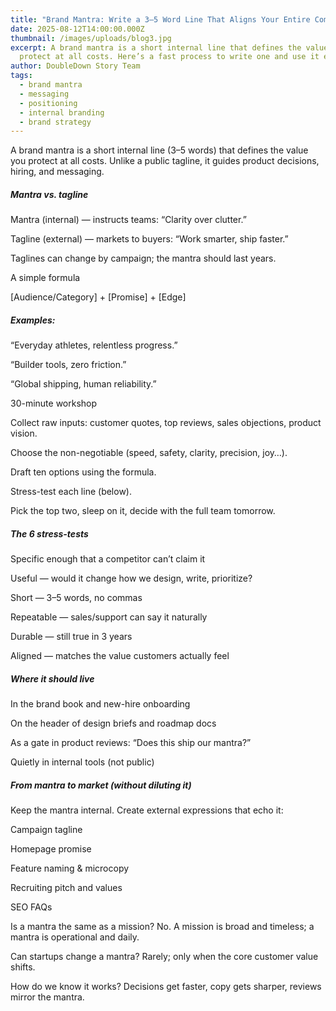 ```yaml
---
title: "Brand Mantra: Write a 3–5 Word Line That Aligns Your Entire Company"
date: 2025-08-12T14:00:00.000Z
thumbnail: /images/uploads/blog3.jpg
excerpt: A brand mantra is a short internal line that defines the value you
  protect at all costs. Here’s a fast process to write one and use it every day.
author: DoubleDown Story Team
tags:
  - brand mantra
  - messaging
  - positioning
  - internal branding
  - brand strategy
---
```

A brand mantra is a short internal line (3–5 words) that defines the value you protect at all costs. Unlike a public tagline, it guides product decisions, hiring, and messaging.



##### Mantra vs. tagline

Mantra (internal) — instructs teams: “Clarity over clutter.”

Tagline (external) — markets to buyers: “Work smarter, ship faster.”

Taglines can change by campaign; the mantra should last years.



A simple formula

\[Audience/Category] + \[Promise] + \[Edge]



##### Examples:

“Everyday athletes, relentless progress.”

“Builder tools, zero friction.”

“Global shipping, human reliability.”

30-minute workshop

Collect raw inputs: customer quotes, top reviews, sales objections, product vision.

Choose the non-negotiable (speed, safety, clarity, precision, joy…).

Draft ten options using the formula.

Stress-test each line (below).

Pick the top two, sleep on it, decide with the full team tomorrow.



##### The 6 stress-tests

Specific enough that a competitor can’t claim it

Useful — would it change how we design, write, prioritize?

Short — 3–5 words, no commas

Repeatable — sales/support can say it naturally

Durable — still true in 3 years

Aligned — matches the value customers actually feel



##### Where it should live

In the brand book and new-hire onboarding

On the header of design briefs and roadmap docs

As a gate in product reviews: “Does this ship our mantra?”

Quietly in internal tools (not public)



##### From mantra to market (without diluting it)

Keep the mantra internal. Create external expressions that echo it:

Campaign tagline

Homepage promise

Feature naming & microcopy

Recruiting pitch and values



SEO FAQs

Is a mantra the same as a mission? No. A mission is broad and timeless; a mantra is operational and daily.

Can startups change a mantra? Rarely; only when the core customer value shifts.

How do we know it works? Decisions get faster, copy gets sharper, reviews mirror the mantra.
